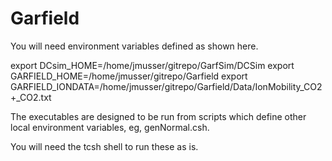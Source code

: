 # Garfield

You will need environment variables defined as shown here.

export DCsim_HOME=/home/jmusser/gitrepo/GarfSim/DCSim
export GARFIELD_HOME=/home/jmusser/gitrepo/Garfield
export GARFIELD_IONDATA=/home/jmusser/gitrepo/Garfield/Data/IonMobility_CO2+_CO2.txt


The executables are designed to be run from scripts which define other local environment variables,  eg, genNormal.csh.

You will need the tcsh shell to run these as is. 